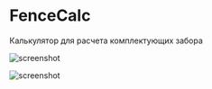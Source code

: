 # FenceCalc
Калькулятор для расчета комплектующих забора

![screenshot](https://i.ibb.co/9Yxmy8j/Screenshot-3.png)

![screenshot](https://i.ibb.co/Kzc54vn/Screenshot-4.png)
